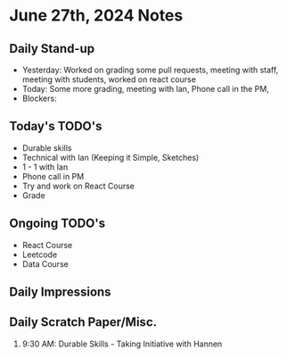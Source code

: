 # June 27th, 2024 Notes



## Daily Stand-up

* Yesterday: Worked on grading some pull requests, meeting with staff, meeting with students, worked on react course
* Today: Some more grading, meeting with Ian, Phone call in the PM, 
* Blockers:

## Today's TODO's
- Durable skills
- Technical with Ian (Keeping it Simple, Sketches)
- 1 - 1 with Ian 
- Phone call in PM
- Try and work on React Course
- Grade


## Ongoing TODO's
- React Course
- Leetcode
- Data Course



## Daily Impressions




## Daily Scratch Paper/Misc. 
1. 9:30 AM: Durable Skills - Taking Initiative with Hannen